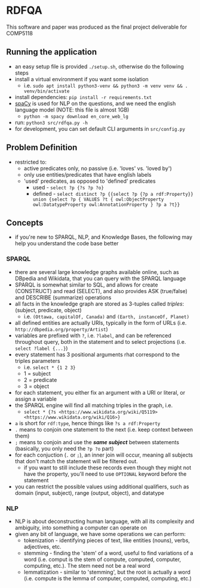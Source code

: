 # RDFQA

This software and paper was produced as the final project deliverable for COMP5118

## Running the application

- an easy setup file is provided `./setup.sh`, otherwise do the following steps
- install a virtual environment if you want some isolation
  - i.e. `sudo apt install python3-venv && python3 -m venv venv && . venv/bin/activate`
- install dependencies: `pip install -r requirements.txt`
- [spaCy](https://spacy.io/) is used for NLP on the questions, and we need the english language model (NOTE: this file is almost 1GB)
  - `python -m spacy download en_core_web_lg`
- run: `python3 src/rdfqa.py -h`
- for development, you can set default CLI arguments in `src/config.py`

## Problem Definition

- restricted to:
  - active predicates only, no passive (i.e. 'loves' vs. 'loved by')
  - only use entities/predicates that have english labels
  - 'used' predicates, as opposed to 'defined' predicates
    - used - `select ?p {?s ?p ?o}`
    - defined - `select distinct ?p {{select ?p {?p a rdf:Property}} union {select ?p { VALUES ?t { owl:ObjectProperty owl:DatatypeProperty owl:AnnotationProperty } ?p a ?t}}`

## Concepts

- if you're new to SPARQL, NLP, and Knowledge Bases, the following may help you understand the code base better

### SPARQL

- there are several large knowledge graphs available online, such as DBpedia and Wikidata, that you can query with the SPARQL language
- SPARQL is somewhat similar to SQL, and allows for create (CONSTRUCT) and read (SELECT), and also provides ASK (true/false) and DESCRIBE (summarize) operations
- all facts in the knowledge graph are stored as 3-tuples called _triples_: (subject, predicate, object)
  - i.e. `(Ottawa, capitalOf, Canada)` and `(Earth, instanceOf, Planet)`
- all defined entities are actually URIs, typically in the form of URLs (i.e. `http://dbpedia.org/property/Artist`)
- variables are prefixed with `?`, i.e. `?label`, and can be referenced throughout query, both in the statement and to select projections (i.e. `select ?label {...}`)
- every statement has 3 positional arguments rhat correspond to the triples parameters
  - i.e. `select * {1 2 3}`
  - 1 = subject
  - 2 = predicate
  - 3 = object
- for each statement, you either fix an argument with a URI or literal, or assign a variable
- the SPARQL engine will find all matching triples in the graph, i.e.
  - `select * {?s <https://www.wikidata.org/wiki/Q5119> <https://www.wikidata.org/wiki/Q16>}`
- `a` is short for `rdf:type`, hence things like `?s a rdf:Property`
- `.` means to conjoin one statement to the next (i.e. keep context between them)
- `;` means to conjoin and use the **_same subject_** between statements (basically, you only need the `?p ?o` part)
- for each conjuction (`.` or `;`), an inner join will occur, meaning all subjects that don't match the statement will be filtered out.
  - if you want to still include these records even though they might not have the property, you'll need to use `OPTIONAL` keyword before the statement
- you can restrict the possible values using additional qualifiers, such as domain (input, subject), range (output, object), and datatype

### NLP

- NLP is about deconstructing human language, with all its complexity and ambiguity, into something a computer can operate on
- given any bit of language, we have some operations we can perform:
  - tokenization - identifying pieces of text, like entities (nouns), verbs, adjectives, etc.
  - stemming - finding the 'stem' of a word, useful to find variations of a word (i.e. comput is the stem of compute, computed, computer, computing, etc.). The stem need not be a real word
  - lemmatization - similar to 'stemming', but the root is actually a word (i.e. compute is the lemma of computer, computed, computing, etc.)
